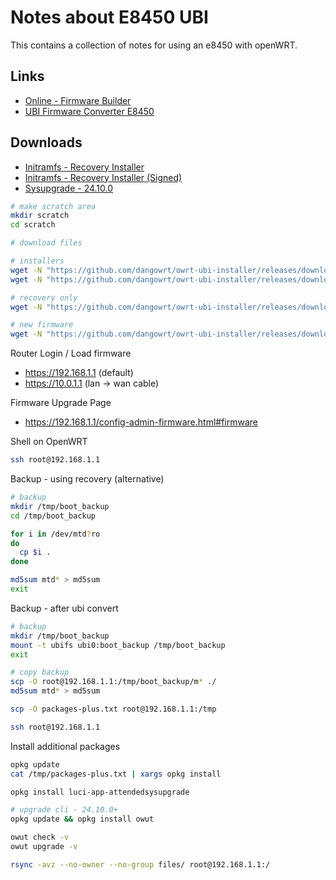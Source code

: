# Notes about E8450 UBI

This contains a collection of notes for using an e8450 with openWRT.

## Links

- [Online - Firmware Builder](https://firmware-selector.openwrt.org)
- [UBI Firmware Converter E8450](https://github.com/dangowrt/owrt-ubi-installer)

## Downloads

- [Initramfs - Recovery Installer](https://github.com/dangowrt/owrt-ubi-installer/releases/download/v1.1.4/openwrt-24.10.0-mediatek-mt7622-linksys_e8450-ubi-initramfs-recovery-installer.itb)
- [Initramfs - Recovery Installer (Signed)](https://github.com/dangowrt/owrt-ubi-installer/releases/download/v1.1.4/openwrt-24.10.0-mediatek-mt7622-linksys_e8450-ubi-initramfs-recovery-installer_signed.itb)
- [Sysupgrade - 24.10.0](https://github.com/dangowrt/owrt-ubi-installer/releases/download/v1.1.4/openwrt-24.10.0-mediatek-mt7622-linksys_e8450-ubi-squashfs-sysupgrade.itb)

```sh
# make scratch area
mkdir scratch
cd scratch

# download files

# installers
wget -N "https://github.com/dangowrt/owrt-ubi-installer/releases/download/v1.1.4/openwrt-24.10.0-mediatek-mt7622-linksys_e8450-ubi-initramfs-recovery-installer.itb"
wget -N "https://github.com/dangowrt/owrt-ubi-installer/releases/download/v1.1.4/openwrt-24.10.0-mediatek-mt7622-linksys_e8450-ubi-initramfs-recovery-installer_signed.itb"

# recovery only
wget -N "https://github.com/dangowrt/owrt-ubi-installer/releases/download/v1.1.4/openwrt-24.10.0-mediatek-mt7622-linksys_e8450-ubi-initramfs-recovery.itb"

# new firmware
wget -N "https://github.com/dangowrt/owrt-ubi-installer/releases/download/v1.1.4/openwrt-24.10.0-mediatek-mt7622-linksys_e8450-ubi-squashfs-sysupgrade.itb"
```

Router Login / Load firmware

- https://192.168.1.1 (default)
- https://10.0.1.1 (lan -> wan cable)

Firmware Upgrade Page

- https://192.168.1.1/config-admin-firmware.html#firmware

Shell on OpenWRT

```sh
ssh root@192.168.1.1
```

Backup - using recovery (alternative)

```sh
# backup
mkdir /tmp/boot_backup
cd /tmp/boot_backup

for i in /dev/mtd?ro
do
  cp $i .
done

md5sum mtd* > md5sum
exit
```

Backup - after ubi convert

```sh
# backup
mkdir /tmp/boot_backup
mount -t ubifs ubi0:boot_backup /tmp/boot_backup
exit
```

```sh
# copy backup
scp -O root@192.168.1.1:/tmp/boot_backup/m* ./
md5sum mtd* > md5sum
```

```sh
scp -O packages-plus.txt root@192.168.1.1:/tmp

ssh root@192.168.1.1
```

Install additional packages

```sh
opkg update
cat /tmp/packages-plus.txt | xargs opkg install
```

```sh
opkg install luci-app-attendedsysupgrade

# upgrade cli - 24.10.0+
opkg update && opkg install owut

owut check -v
owut upgrade -v
```

```sh
rsync -avz --no-owner --no-group files/ root@192.168.1.1:/
```
